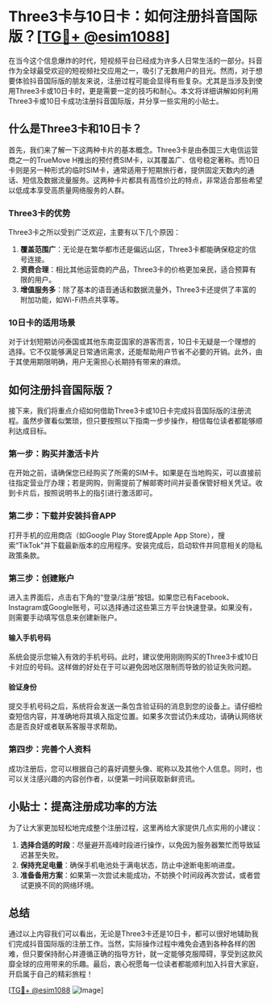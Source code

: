 # Three3卡与10日卡：如何注册抖音国际版？[[TG💪+ @esim1088](https://t.me/s/esim1088)]

在当今这个信息爆炸的时代，短视频平台已经成为许多人日常生活的一部分。抖音作为全球最受欢迎的短视频社交应用之一，吸引了无数用户的目光。然而，对于想要体验抖音国际版的朋友来说，注册过程可能会显得有些复杂。尤其是当涉及到使用Three3卡或10日卡时，更是需要一定的技巧和耐心。本文将详细讲解如何利用Three3卡或10日卡成功注册抖音国际版，并分享一些实用的小贴士。

## 什么是Three3卡和10日卡？

首先，我们来了解一下这两种卡片的基本概念。Three3卡是由泰国三大电信运营商之一的TrueMove H推出的预付费SIM卡，以其覆盖广、信号稳定著称。而10日卡则是另一种形式的临时SIM卡，通常适用于短期旅行者，提供固定天数内的通话、短信及数据流量服务。这两种卡片都具有高性价比的特点，非常适合那些希望以低成本享受高质量网络服务的人群。

### Three3卡的优势

Three3卡之所以受到广泛欢迎，主要有以下几个原因：

1. **覆盖范围广**：无论是在繁华都市还是偏远山区，Three3卡都能确保稳定的信号连接。
2. **资费合理**：相比其他运营商的产品，Three3卡的价格更加亲民，适合预算有限的用户。
3. **增值服务多**：除了基本的语音通话和数据流量外，Three3卡还提供了丰富的附加功能，如Wi-Fi热点共享等。

### 10日卡的适用场景

对于计划短期访问泰国或其他东南亚国家的游客而言，10日卡无疑是一个理想的选择。它不仅能够满足日常通讯需求，还能帮助用户节省不必要的开销。此外，由于其使用期限明确，用户无需担心长期持有带来的麻烦。

## 如何注册抖音国际版？

接下来，我们将重点介绍如何借助Three3卡或10日卡完成抖音国际版的注册流程。虽然步骤看似繁琐，但只要按照以下指南一步步操作，相信每位读者都能够顺利达成目标。

### 第一步：购买并激活卡片

在开始之前，请确保您已经购买了所需的SIM卡。如果是在当地购买，可以直接前往指定营业厅办理；若是网购，则需提前了解邮寄时间并妥善保管好相关凭证。收到卡片后，按照说明书上的指引进行激活即可。

### 第二步：下载并安装抖音APP

打开手机的应用商店（如Google Play Store或Apple App Store），搜索“TikTok”并下载最新版本的应用程序。安装完成后，启动软件并同意相关的隐私政策条款。

### 第三步：创建账户

进入主界面后，点击右下角的“登录/注册”按钮。如果您已有Facebook、Instagram或Google账号，可以选择通过这些第三方平台快速登录。如果没有，则需要手动填写信息来创建新账户。

#### 输入手机号码

系统会提示您输入有效的手机号码。此时，建议使用刚刚购买的Three3卡或10日卡对应的号码。这样做的好处在于可以避免因地区限制而导致的验证失败问题。

#### 验证身份

提交手机号码之后，系统将会发送一条包含验证码的消息到您的设备上。请仔细检查短信内容，并准确地将其填入指定位置。如果多次尝试仍未成功，请确认网络状态是否良好或者联系客服寻求帮助。

### 第四步：完善个人资料

成功注册后，您可以根据自己的喜好调整头像、昵称以及其他个人信息。同时，也可以关注感兴趣的内容创作者，以便第一时间获取新鲜资讯。

## 小贴士：提高注册成功率的方法

为了让大家更加轻松地完成整个注册过程，这里再给大家提供几点实用的小建议：

1. **选择合适的时段**：尽量避开高峰时段进行操作，以免因为服务器繁忙而导致延迟甚至失败。
2. **保持充足电量**：确保手机电池处于满电状态，防止中途断电影响进度。
3. **准备备用方案**：如果第一次尝试未能成功，不妨换个时间段再次尝试，或者尝试更换不同的网络环境。

## 总结

通过以上内容我们可以看出，无论是Three3卡还是10日卡，都可以很好地辅助我们完成抖音国际版的注册工作。当然，实际操作过程中难免会遇到各种各样的困难，但只要保持耐心并遵循正确的指导方针，就一定能够克服障碍，享受到这款风靡全球的应用带来的乐趣。最后，衷心祝愿每一位读者都能顺利加入抖音大家庭，开启属于自己的精彩旅程！

[[TG💪+ @esim1088](https://t.me/s/esim1088) ![Image](https://i.postimg.cc/4NQfJmqS/Snipaste-2025-05-13-00-14-12.png)]